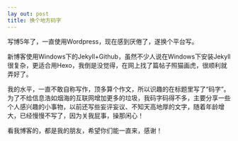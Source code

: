 ```yaml
---
lay out: post
title: 换个地方码字
---
```


写博5年了，一直使用Wordpress，现在感到厌倦了，遂换个平台写。

新博客使用Windows下的Jekyll+Github，虽然不少人说在Windows下安装Jekyll很复杂，更适合用Hexo，我倒是没觉得，在网上找了篇帖子照猫画虎，很顺利就弄好了。

我的水平，一直不敢自称写作，顶多算个作文，所以识趣的在标题里写了“码字”。为了不给信息浩如烟海的互联网增加更多的垃圾，我码字码得不多，主要分享一些个人感兴趣的小事物，以前还写些妄评妄议、不知天高地厚的文字，随着年龄增大，已经慢慢不写了，因为关我屁事，操那闲心！

看我博客的，都是我的朋友，希望你们能一直来，感谢！
